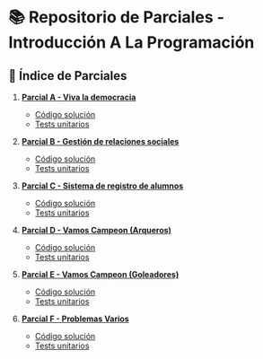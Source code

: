 # 📚 Repositorio de Parciales - Introducción A La Programación

## 📂 Índice de Parciales

1. **[Parcial A - Viva la democracia](./ParcialA/README.md)**
   - [Código solución](./ParcialA/Solucion.hs)
   - [Tests unitarios](./ParcialA/Test.hs)

2. **[Parcial B - Gestión de relaciones sociales](./ParcialB/README.md)**
   - [Código solución](./ParcialB/ParcialB.hs)
   - [Tests unitarios](./ParcialB/Test.hs)

3. **[Parcial C - Sistema de registro de alumnos](./ParcialC/README.md)**
   - [Código solución](./ParcialC/Solucion.hs)
   - [Tests unitarios](./ParcialC/Test.hs)

4. **[Parcial D - Vamos Campeon (Arqueros)](./ParcialD/README.md)**
   - [Código solución](./ParcialD/Solucion.hs)
   - [Tests unitarios](./ParcialD/Test.hs)

5. **[Parcial E - Vamos Campeon (Goleadores)](./ParcialE/README.md)**
   - [Código solución](./ParcialE/Solucion.hs)
   - [Tests unitarios](./ParcialE/Test.hs)

6. **[Parcial F - Problemas Varios](./ParcialF/README.md)**
   - [Código solución](./ParcialF/Solucion.hs)
   - [Tests unitarios](./ParcialF/Test.hs)

